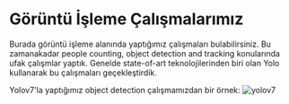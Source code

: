 # Görüntü İşleme Çalışmalarımız

Burada görüntü işleme alanında yaptığımız çalışmaları bulabilirsiniz. Bu zamanakadar people counting, object detection and tracking konularında ufak çalışmlar yaptık. Genelde state-of-art teknolojilerinden biri olan Yolo kullanarak bu çalışmaları geçekleştirdik. 

Yolov7'la yaptığımız object detection çalışmamızdan bir örnek: 
![yolov7](https://user-images.githubusercontent.com/95279658/193009201-47ef315e-5124-4069-8209-03dd79e1a424.jpg)
